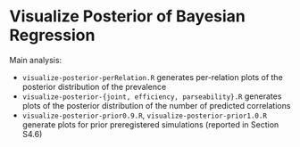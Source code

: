 # Visualize Posterior of Bayesian Regression

Main analysis:

* `visualize-posterior-perRelation.R` generates per-relation plots of the posterior distribution of the prevalence
* `visualize-posterior-{joint, efficiency, parseability}.R` generates plots of the posterior distribution of the number of predicted correlations
* `visualize-posterior-prior0.9.R`, `visualize-posterior-prior1.0.R` generate plots for prior preregistered simulations (reported in Section S4.6)

